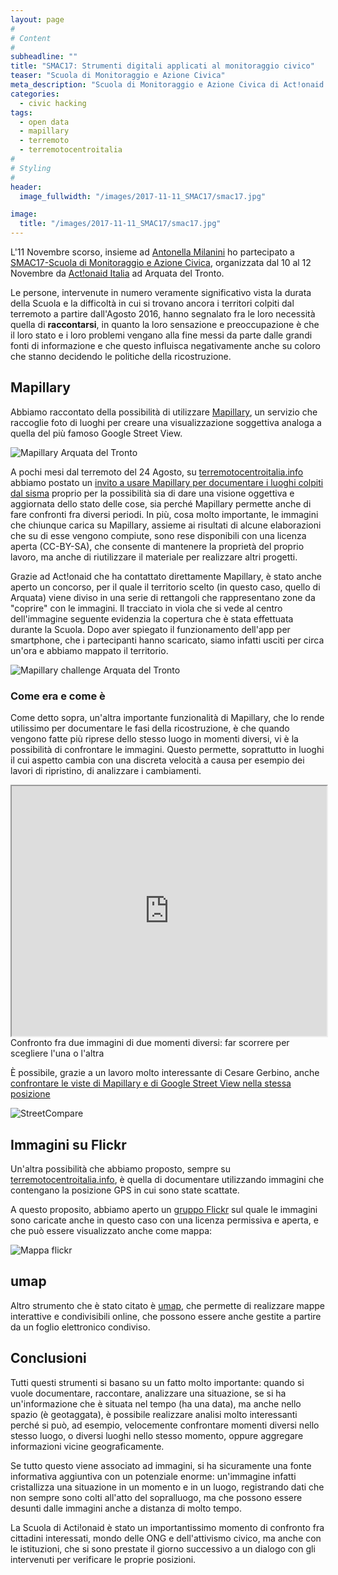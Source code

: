 ```yaml
---
layout: page
#
# Content
#
subheadline: ""
title: "SMAC17: Strumenti digitali applicati al monitoraggio civico"
teaser: "Scuola di Monitoraggio e Azione Civica"
meta_description: "Scuola di Monitoraggio e Azione Civica di Act!onaid ad Arquata del Tronto, 10-12 Novembre 2017"
categories: 
  - civic hacking
tags:
  - open data
  - mapillary
  - terremoto
  - terremotocentroitalia
#
# Styling
#
header:
  image_fullwidth: "/images/2017-11-11_SMAC17/smac17.jpg"

image:
  title: "/images/2017-11-11_SMAC17/smac17.jpg"
---
```


L'11 Novembre scorso, insieme ad [Antonella Milanini](https://www.facebook.com/antonella.milanini) ho partecipato
a [SMAC17-Scuola di Monitoraggio e Azione Civica](https://www.facebook.com/events/324202801336793/), organizzata dal 10 al 12 Novembre da [Act!onaid Italia](https://www.actionaid.it/)
ad Arquata del Tronto.

Le persone, intervenute in numero veramente significativo vista la durata della Scuola e la
difficoltà in cui si trovano ancora i territori colpiti dal terremoto a partire dall'Agosto 2016,
hanno segnalato fra le loro necessità quella di **raccontarsi**, in quanto la loro sensazione e 
preoccupazione è che il loro stato e i loro problemi vengano alla fine messi da parte dalle grandi
fonti di informazione e che questo influisca negativamente anche su coloro che stanno decidendo le politiche della
ricostruzione.

## Mapillary

Abbiamo raccontato della possibilità di utilizzare [Mapillary](https://www.mapillary.com/app/?lat=42.77264&lng=13.29628&z=12&focus=map),
un servizio che raccoglie foto di luoghi per creare una visualizzazione soggettiva analoga a quella del più famoso
Google Street View.

![Mapillary Arquata del Tronto](/images/2017-11-11_SMAC17/mapillary_arquata.jpg)

A pochi mesi dal terremoto del 24 Agosto, su [terremotocentroitalia.info](https://terremotocentroitalia.info)
abbiamo postato un [invito a usare Mapillary per documentare i luoghi colpiti dal sisma](https://terremotocentroitalia.info/2016-10-10-usare-mapillary-per-raccontare/)
proprio per la possibilità sia di dare una visione oggettiva e aggiornata dello stato delle cose, sia perché Mapillary
permette anche di fare confronti fra diversi periodi. In più, cosa molto importante, le immagini che chiunque
carica su Mapillary, assieme ai risultati di alcune elaborazioni che su di esse vengono compiute, sono rese
disponibili con una licenza aperta (CC-BY-SA), che consente di mantenere la proprietà del proprio lavoro,
ma anche di riutilizzare il materiale per realizzare altri progetti.

Grazie ad Act!onaid che ha contattato direttamente Mapillary, è stato anche aperto un concorso, per il quale il
territorio scelto (in questo caso, quello di Arquata) viene diviso in una serie di rettangoli che rappresentano
zone da "coprire" con le immagini. Il tracciato in viola che si vede al centro dell'immagine seguente evidenzia
la copertura che è stata effettuata durante la Scuola. Dopo aver spiegato il funzionamento dell'app per 
smartphone, che i partecipanti hanno scaricato, siamo infatti usciti per circa un'ora e abbiamo mappato il territorio.

![Mapillary challenge Arquata del Tronto](/images/2017-11-11_SMAC17/mapillary_challenge.jpg)

### Come era e come è

Come detto sopra, un'altra importante funzionalità di Mapillary, che lo rende utilissimo per documentare le fasi della
ricostruzione, è che quando vengono fatte più riprese dello stesso luogo in momenti diversi, vi è la possibilità
di confrontare le immagini. Questo permette, soprattutto in luoghi il cui aspetto cambia con una
discreta velocità a causa per esempio dei lavori di ripristino, di analizzare i cambiamenti.

<iframe width="100%" height="400" src="https://www.mapillary.com/app/time-travel/?focus=photo&pKey=lsmtdeGLZrHlK-ujhhVWRQ&cKey=LuBuFE4Ipf31bcBNIfcBvA&ttKeys%5B%5D=LuBuFE4Ipf31bcBNIfcBvA"></iframe>
Confronto fra due immagini di due momenti diversi: far scorrere per scegliere l'una o l'altra

È possibile, grazie a un lavoro molto interessante di Cesare Gerbino, anche [confrontare le viste
di Mapillary e di Google Street View nella stessa posizione](http://www.cesaregerbino.com/Mapillary/StreetImageCompare/StreetImageCompare.html?lat=42.77494,&lng=13.29811)

![StreetCompare](/images/2017-11-11_SMAC17/street_compare.jpg)

## Immagini su Flickr

Un'altra possibilità che abbiamo proposto, sempre su [terremotocentroitalia.info](http://www.terremotocentroitalia.info), è quella di documentare utilizzando
immagini che contengano la posizione GPS in cui sono state scattate.

A questo proposito, abbiamo aperto un [gruppo Flickr](https://www.flickr.com/photos/144881851@N07/) sul quale le immagini sono caricate anche in questo caso
con una licenza permissiva e aperta, e che può essere visualizzato anche come mappa:

![Mappa flickr](/images/2017-11-11_SMAC17/flickrmap.jpg)


## umap

Altro strumento che è stato citato è [umap](https://umap.openstreetmap.fr/it/), che permette di realizzare mappe interattive e condivisibili online,
che possono essere anche gestite a partire da un foglio elettronico condiviso.

## Conclusioni

Tutti questi strumenti si basano su un fatto molto importante: quando si vuole documentare, raccontare, analizzare una situazione, se si ha un'informazione che è 
situata nel tempo (ha una data), ma anche nello spazio (è geotaggata), è possibile realizzare analisi molto interessanti perché si può, ad esempio, velocemente confrontare
momenti diversi nello stesso luogo, o diversi luoghi nello stesso momento, oppure aggregare informazioni vicine geograficamente.

Se tutto questo viene associato ad immagini, si ha sicuramente una fonte informativa aggiuntiva con un potenziale enorme: un'immagine infatti cristallizza
una situazione in un momento e in un luogo, registrando dati che non sempre sono colti all'atto del sopralluogo, ma che
possono essere desunti dalle immagini anche a distanza di molto tempo.

La Scuola di Acti!onaid è stato un importantissimo momento di confronto fra cittadini interessati, mondo delle ONG e dell'attivismo civico, ma anche con le istituzioni,
che si sono prestate il giorno successivo a un dialogo con gli intervenuti per verificare le proprie posizioni.

